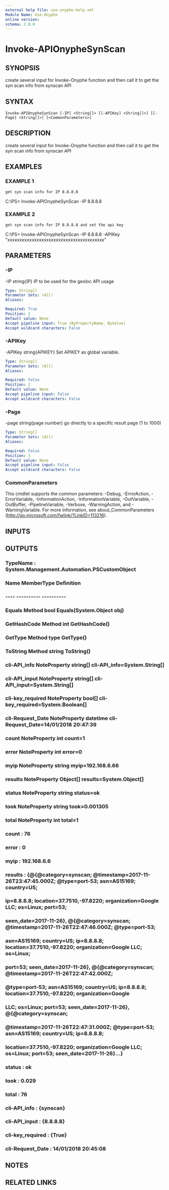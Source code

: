 ```yaml
---
external help file: use-onyphe-help.xml
Module Name: Use-Onyphe
online version:
schema: 2.0.0
---
```


# Invoke-APIOnypheSynScan

## SYNOPSIS
create several input for Invoke-Onyphe function and then call it to get the syn scan info from synscan API

## SYNTAX

```
Invoke-APIOnypheSynScan [-IP] <String[]> [[-APIKey] <String[]>] [[-Page] <String[]>] [<CommonParameters>]
```

## DESCRIPTION
create several input for Invoke-Onyphe function and then call it to get the syn scan info from synscan API

## EXAMPLES

### EXAMPLE 1
```
get syn scan info for IP 8.8.8.8
```

C:\PS\> Invoke-APIOnypheSynScan -IP 8.8.8.8

### EXAMPLE 2
```
get syn scan info for IP 8.8.8.8 and set the api key
```

C:\PS\> Invoke-APIOnypheSynScan -IP 8.8.8.8 -APIKey "xxxxxxxxxxxxxxxxxxxxxxxxxxxxxxxxxxxxxxxx"

## PARAMETERS

### -IP
-IP string{IP}
IP to be used for the geoloc API usage

```yaml
Type: String[]
Parameter Sets: (All)
Aliases:

Required: True
Position: 1
Default value: None
Accept pipeline input: True (ByPropertyName, ByValue)
Accept wildcard characters: False
```

### -APIKey
-APIKey string{APIKEY}
Set APIKEY as global variable.

```yaml
Type: String[]
Parameter Sets: (All)
Aliases:

Required: False
Position: 2
Default value: None
Accept pipeline input: False
Accept wildcard characters: False
```

### -Page
-page string{page number}
go directly to a specific result page (1 to 1000)

```yaml
Type: String[]
Parameter Sets: (All)
Aliases:

Required: False
Position: 3
Default value: None
Accept pipeline input: False
Accept wildcard characters: False
```

### CommonParameters
This cmdlet supports the common parameters: -Debug, -ErrorAction, -ErrorVariable, -InformationAction, -InformationVariable, -OutVariable, -OutBuffer, -PipelineVariable, -Verbose, -WarningAction, and -WarningVariable. For more information, see about_CommonParameters (http://go.microsoft.com/fwlink/?LinkID=113216).

## INPUTS

## OUTPUTS

### TypeName : System.Management.Automation.PSCustomObject
### Name             MemberType   Definition
### ----             ----------   ----------
### Equals           Method       bool Equals(System.Object obj)
### GetHashCode      Method       int GetHashCode()
### GetType          Method       type GetType()
### ToString         Method       string ToString()
### cli-API_info     NoteProperty string[] cli-API_info=System.String[]
### cli-API_input    NoteProperty string[] cli-API_input=System.String[]
### cli-key_required NoteProperty bool[] cli-key_required=System.Boolean[]
### cli-Request_Date NoteProperty datetime cli-Request_Date=14/01/2018 20:47:39
### count            NoteProperty int count=1
### error            NoteProperty int error=0
### myip             NoteProperty string myip=192.168.6.66
### results          NoteProperty Object[] results=System.Object[]
### status           NoteProperty string status=ok
### took             NoteProperty string took=0.001305
### total            NoteProperty int total=1
### count            : 76
### error            : 0
### myip             : 192.168.6.6
### results          : {@{@category=synscan; @timestamp=2017-11-26T23:47:45.000Z; @type=port-53; asn=AS15169; country=US;
### 	ip=8.8.8.8; location=37.7510,-97.8220; organization=Google LLC; os=Linux; port=53;
### 	seen_date=2017-11-26}, @{@category=synscan; @timestamp=2017-11-26T22:47:46.000Z; @type=port-53;
### 	asn=AS15169; country=US; ip=8.8.8.8; location=37.7510,-97.8220; organization=Google LLC; os=Linux;
### 	port=53; seen_date=2017-11-26}, @{@category=synscan; @timestamp=2017-11-26T22:47:42.000Z;
### 	@type=port-53; asn=AS15169; country=US; ip=8.8.8.8; location=37.7510,-97.8220; organization=Google
### 	LLC; os=Linux; port=53; seen_date=2017-11-26}, @{@category=synscan;
### 	@timestamp=2017-11-26T22:47:31.000Z; @type=port-53; asn=AS15169; country=US; ip=8.8.8.8;
### 	location=37.7510,-97.8220; organization=Google LLC; os=Linux; port=53; seen_date=2017-11-26}...}
### status           : ok
### took             : 0.029
### total            : 76
### cli-API_info     : {synscan}
### cli-API_input    : {8.8.8.8}
### cli-key_required : {True}
### cli-Request_Date : 14/01/2018 20:45:08
## NOTES

## RELATED LINKS
